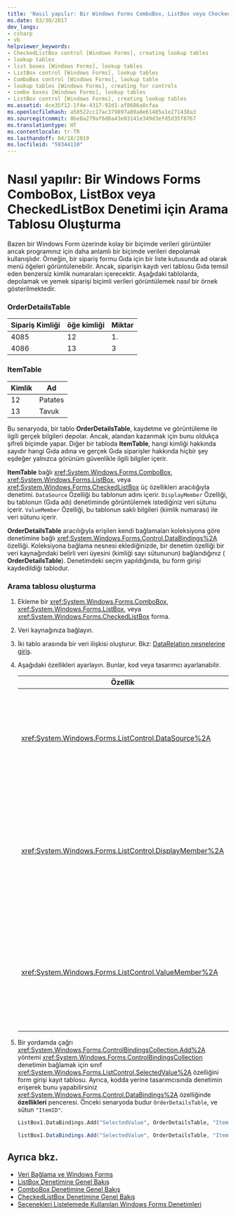 ```yaml
---
title: 'Nasıl yapılır: Bir Windows Forms ComboBox, ListBox veya CheckedListBox Denetimi için Arama Tablosu Oluşturma'
ms.date: 03/30/2017
dev_langs:
- csharp
- vb
helpviewer_keywords:
- CheckedListBox control [Windows Forms], creating lookup tables
- lookup tables
- list boxes [Windows Forms], lookup tables
- ListBox control [Windows Forms], lookup tables
- ComboBox control [Windows Forms], lookup table
- lookup tables [Windows Forms], creating for controls
- combo boxes [Windows Forms], lookup tables
- ListBox control [Windows Forms], creating lookup tables
ms.assetid: 4ce35f12-1f4e-4317-92d1-af8686a8cfaa
ms.openlocfilehash: a58522cc17ac379897a89a8e61485a1e271438a3
ms.sourcegitcommit: 0be8a279af6d8a43e03141e349d3efd5d35f8767
ms.translationtype: HT
ms.contentlocale: tr-TR
ms.lasthandoff: 04/18/2019
ms.locfileid: "59344110"
---
```

# <a name="how-to-create-a-lookup-table-for-a-windows-forms-combobox-listbox-or-checkedlistbox-control"></a>Nasıl yapılır: Bir Windows Forms ComboBox, ListBox veya CheckedListBox Denetimi için Arama Tablosu Oluşturma
Bazen bir Windows Form üzerinde kolay bir biçimde verileri görüntüler ancak programınız için daha anlamlı bir biçimde verileri depolamak kullanışlıdır. Örneğin, bir sipariş formu Gıda için bir liste kutusunda ad olarak menü öğeleri görüntülenebilir. Ancak, siparişin kaydı veri tablosu Gıda temsil eden benzersiz kimlik numaraları içerecektir. Aşağıdaki tablolarda, depolamak ve yemek siparişi biçimli verileri görüntülemek nasıl bir örnek gösterilmektedir.  
  
### <a name="orderdetailstable"></a>OrderDetailsTable  
  
|Sipariş Kimliği|öğe kimliği|Miktar|  
|-------------|------------|--------------|  
|4085|12|1.|  
|4086|13|3|  
  
### <a name="itemtable"></a>ItemTable  
  
|Kimlik|Ad|  
|--------|----------|  
|12|Patates|  
|13|Tavuk|  
  
 Bu senaryoda, bir tablo **OrderDetailsTable**, kaydetme ve görüntüleme ile ilgili gerçek bilgileri depolar. Ancak, alandan kazanmak için bunu oldukça şifreli biçimde yapar. Diğer bir tabloda **ItemTable**, hangi kimliği hakkında sayıdır hangi Gıda adına ve gerçek Gıda siparişler hakkında hiçbir şey eşdeğer yalnızca görünüm güvenlikle ilgili bilgiler içerir.  
  
 **ItemTable** bağlı <xref:System.Windows.Forms.ComboBox>, <xref:System.Windows.Forms.ListBox>, veya <xref:System.Windows.Forms.CheckedListBox> üç özellikleri aracılığıyla denetimi. `DataSource` Özelliği bu tablonun adını içerir. `DisplayMember` Özelliği, bu tablonun (Gıda adı) denetiminde görüntülemek istediğiniz veri sütunu içerir. `ValueMember` Özelliği, bu tablonun saklı bilgileri (kimlik numarası) ile veri sütunu içerir.  
  
 **OrderDetailsTable** aracılığıyla erişilen kendi bağlamaları koleksiyona göre denetimine bağlı <xref:System.Windows.Forms.Control.DataBindings%2A> özelliği. Koleksiyona bağlama nesnesi eklediğinizde, bir denetim özelliği bir veri kaynağındaki belirli veri üyesini (kimliği sayı sütununun) bağlandığınız ( **OrderDetailsTable**). Denetimdeki seçim yapıldığında, bu form girişi kaydedildiği tablodur.  
  
### <a name="to-create-a-lookup-table"></a>Arama tablosu oluşturma  
  
1. Ekleme bir <xref:System.Windows.Forms.ComboBox>, <xref:System.Windows.Forms.ListBox>, veya <xref:System.Windows.Forms.CheckedListBox> forma.  
  
2. Veri kaynağınıza bağlayın.  
  
3. İki tablo arasında bir veri ilişkisi oluşturur. Bkz: [DataRelation nesnelerine giriş](https://docs.microsoft.com/previous-versions/visualstudio/visual-studio-2013/0k21zcyx(v=vs.120)).  
  
4. Aşağıdaki özellikleri ayarlayın. Bunlar, kod veya tasarımcı ayarlanabilir.  
  
    |Özellik|Ayar|  
    |--------------|-------------|  
    |<xref:System.Windows.Forms.ListControl.DataSource%2A>|Hangi kimliği numarasını hangi öğesine eşdeğerdir bilgilerini içeren tablo. Önceki senaryoda budur `ItemTable`.|  
    |<xref:System.Windows.Forms.ListControl.DisplayMember%2A>|Denetiminde görüntülemek istediğiniz veri kaynağı tablosu içeren sütun. Önceki senaryoda budur `"Name"` (kodda ayarlamak için tırnak işaretleri kullanın).|  
    |<xref:System.Windows.Forms.ListControl.ValueMember%2A>|Depolanan bilgiler içeren veri kaynağı tablosu içeren sütun. Önceki senaryoda budur `"ID"` (kodda ayarlamak için tırnak işaretleri kullanın).|  
  
5. Bir yordamda çağrı <xref:System.Windows.Forms.ControlBindingsCollection.Add%2A> yöntemi <xref:System.Windows.Forms.ControlBindingsCollection> denetimin bağlamak için sınıf <xref:System.Windows.Forms.ListControl.SelectedValue%2A> özelliğini form girişi kayıt tablosu. Ayrıca, kodda yerine tasarımcısında denetimin erişerek bunu yapabilirsiniz <xref:System.Windows.Forms.Control.DataBindings%2A> özelliğinde **özellikleri** penceresi. Önceki senaryoda budur `OrderDetailsTable`, ve sütun `"ItemID"`.  
  
    ```vb  
    ListBox1.DataBindings.Add("SelectedValue", OrderDetailsTable, "ItemID")  
    ```  
  
    ```csharp  
    listBox1.DataBindings.Add("SelectedValue", OrderDetailsTable, "ItemID");  
    ```  
  
## <a name="see-also"></a>Ayrıca bkz.

- [Veri Bağlama ve Windows Forms](../data-binding-and-windows-forms.md)
- [ListBox Denetimine Genel Bakış](listbox-control-overview-windows-forms.md)
- [ComboBox Denetimine Genel Bakış](combobox-control-overview-windows-forms.md)
- [CheckedListBox Denetimine Genel Bakış](checkedlistbox-control-overview-windows-forms.md)
- [Seçenekleri Listelemede Kullanılan Windows Forms Denetimleri](windows-forms-controls-used-to-list-options.md)
